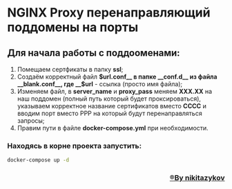 # NGINX Proxy перенаправляющий поддомены на порты

## Для начала работы с поддооменами:

1. Помещаем сертфикаты в папку __ssl__;
2. Создаём корректный файл __$url.conf__ в папке __conf.d__ из файла __blank.conf__, где __$url__ - ссылка (просто имя файла);
3. Изменяем файл, в __server_name__ и __proxy_pass__ меняем __XXX.XX__ на наш поддомен (полный путь который будет проксироваться), указываем корректное название сертификатов вместо __CCCC__ и вводим порт вместо PPP на который будут перенаправляться запросы;
4. Правим пути в файле __docker-compose.yml__ при необходимости.

### Находясь в корне проекта запустить:
```sh
docker-compose up -d
```


<h3 align="right"><b><a  href="https://github.com/nikitazykov">®By nikitazykov</a></b></h3>
